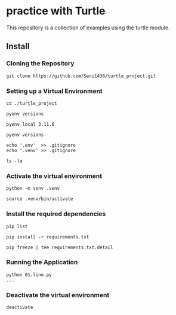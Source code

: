 # practice with Turtle

This repository is a collection of examples using the turtle module.

## Install

### Cloning the Repository

    git clone https://github.com/Seri1436/turtle_project.git

### Setting up a Virtual Environment

    cd ./turtle_project

    pyenv versions

    pyenv local 3.11.6

    pyenv versions

    echo '.env'  >> .gitignore
    echo '.venv' >> .gitignore

    ls -la

### Activate the virtual environment

    python -m venv .venv

    source .venv/bin/activate

### Install the required dependencies

    pip list
    
    pip install -r requirements.txt
    
    pip freeze | tee requirements.txt.detail

### Running the Application

    python 01.line.py
    ...

### Deactivate the virtual environment

    deactivate


